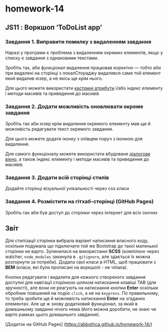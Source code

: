 # homework-14
## JS11 : Воркшоп ‘ToDoList app’ 

### Завдання 1. Виправити помилку з видаленням завдання
Наразі у програми є проблема з видаленням окремих елементів, якщо у списку є завдання з однаковими текстами.

Зробіть так, аби функціонал видалення працював коректно — тобто аби при видалені на сторінці з локалСтораджу видалявся саме той елемент який видалив юзер, а не якісь ще крім нього.

Для цього можете використати [кастомні атрибути](https://developer.mozilla.org/en-US/docs/Web/API/HTMLElement/dataset) і/або індекс елементу і методи масивів та приведення до масивів

### Завдання 2. Додати можливість оновлювати окреме завдання
Зробіть так аби юзер крім видалення окремого елементу мав ще й можливість редагувати текст окремого завдання.

Для цього можете додати іконку з олівцем поруч з іконкою для видалення.

Для самого функціоналу можете використати вбудоване [діалогове вікно](https://developer.mozilla.org/en-US/docs/Web/API/Window/prompt), а також індекс елементу і методи масивів та приведення до масивів.

### Завдання 3. Додати всій сторінці стилів
Додайте сторінці візуальної унікальності через css класи

### Завдання 4. Розмістити на гітхаб-сторінці (GitHub Pages)
Зробіть так аби був доступ до сторінки через інтернет для всіх охочих 

## Звіт
Для стилізації сторінки вибрала варіант написання власного коду, оскільки подумала що підключати той же Bootstrap до такої маленької сторінки не варто. Зупинилася на використанні **SCSS** (компілюю через watcher, `node_modules` закинула в `.gitignore`, але здається їх можна розгорнути за потреби). Додала свої класи в HTML, щоб працювати з **BEM** (класи, які були прописані на воркшопі - не чіпала). 

Кнопки редагувати і видалити для кожного створеного завдання доступні для навігації сторінкою шляхом натискання клавіші TAB (для зручності), але вони не реагують на натискання кнопки **Enter** оскільки обробник повішений на подію `click`, а не на `keypress`. По правильному, то треба зробити ще й можливість натискання **Enter** на згаданих елементах. Але це ж знову додатковий функціонал, за який в домашньому завданні нічого нема (його можна доробити, не знаю чи варто  рамках цього домашнього завдання).

[Додаток на GitHub Pages] (https://abbothca.github.io/homework-14/)
